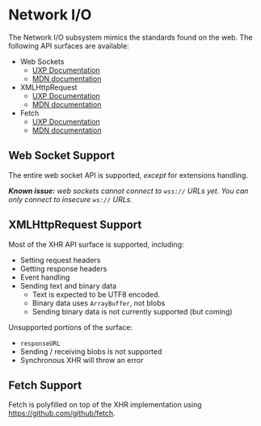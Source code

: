 # Network I/O

The Network I/O subsystem mimics the standards found on the web. The following API surfaces are available:

* Web Sockets
    * [UXP Documentation](./class/WebSocket.md)
    * [MDN documentation](https://developer.mozilla.org/en-US/docs/Web/API/WebSockets_API)
* XMLHttpRequest
    * [UXP Documentation](./class/XMLHttpRequest.md)
    * [MDN documentation](https://developer.mozilla.org/en-US/docs/Web/API/XMLHttpRequest)
* Fetch
    * [UXP Documentation](./function/fetch.md)
    * [MDN documentation](https://developer.mozilla.org/en-US/docs/Web/API/Fetch_API)

## Web Socket Support

The entire web socket API is supported, _except_ for extensions handling.

_**Known issue:** web sockets cannot connect to `wss://` URLs yet. You can only connect to insecure `ws://` URLs._

## XMLHttpRequest Support

Most of the XHR API surface is supported, including:

* Setting request headers
* Getting response headers
* Event handling
* Sending text and binary data
    * Text is expected to be UTF8 encoded.
    * Binary data uses `ArrayBuffer`, not blobs
    * Sending binary data is not currently supported (but coming)

Unsupported portions of the surface:

* `responseURL`
* Sending / receiving blobs is not supported
* Synchronous XHR will throw an error


## Fetch Support

Fetch is polyfilled on top of the XHR implementation using https://github.com/github/fetch.